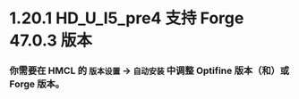 # 1.20.1 HD_U_I5_pre4 支持 Forge 47.0.3 版本

### 你需要在 HMCL 的 `版本设置` -> `自动安装` 中调整 Optifine 版本（和）或 Forge 版本。

